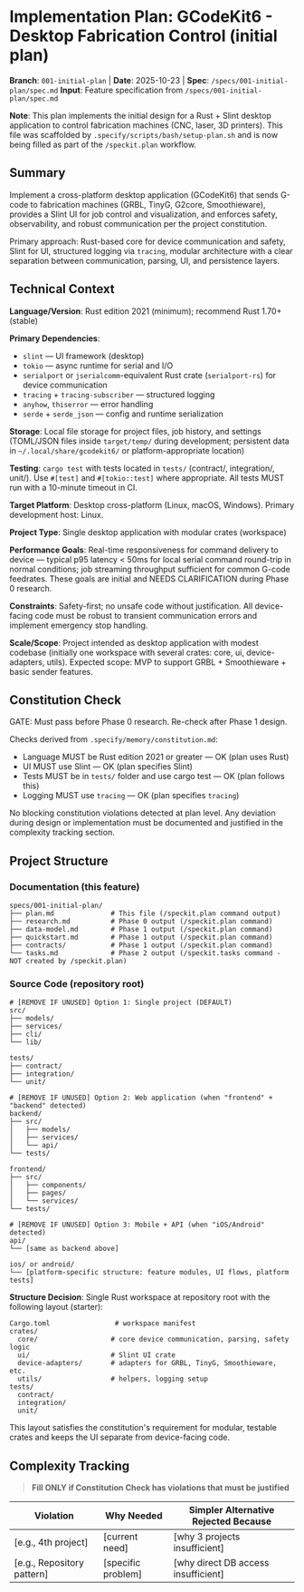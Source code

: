 # Implementation Plan: GCodeKit6 - Desktop Fabrication Control (initial plan)

**Branch**: `001-initial-plan` | **Date**: 2025-10-23 | **Spec**: `/specs/001-initial-plan/spec.md`
**Input**: Feature specification from `/specs/001-initial-plan/spec.md`

**Note**: This plan implements the initial design for a Rust + Slint desktop
application to control fabrication machines (CNC, laser, 3D printers). This file
was scaffolded by `.specify/scripts/bash/setup-plan.sh` and is now being filled
as part of the `/speckit.plan` workflow.

## Summary

Implement a cross-platform desktop application (GCodeKit6) that sends G-code
to fabrication machines (GRBL, TinyG, G2core, Smoothieware), provides a Slint
UI for job control and visualization, and enforces safety, observability, and
robust communication per the project constitution.

Primary approach: Rust-based core for device communication and safety,
Slint for UI, structured logging via `tracing`, modular architecture with a
clear separation between communication, parsing, UI, and persistence layers.

## Technical Context

**Language/Version**: Rust edition 2021 (minimum); recommend Rust 1.70+ (stable)

**Primary Dependencies**:
- `slint` — UI framework (desktop)
- `tokio` — async runtime for serial and I/O
- `serialport` or `jserialcomm`-equivalent Rust crate (`serialport-rs`) for
  device communication
- `tracing` + `tracing-subscriber` — structured logging
- `anyhow`, `thiserror` — error handling
- `serde` + `serde_json` — config and runtime serialization

**Storage**: Local file storage for project files, job history, and settings
(TOML/JSON files inside `target/temp/` during development; persistent data in
`~/.local/share/gcodekit6/` or platform-appropriate location)

**Testing**: `cargo test` with tests located in `tests/` (contract/,
integration/, unit/). Use `#[test]` and `#[tokio::test]` where appropriate. All
tests MUST run with a 10-minute timeout in CI.

**Target Platform**: Desktop cross-platform (Linux, macOS, Windows). Primary
development host: Linux.

**Project Type**: Single desktop application with modular crates (workspace)

**Performance Goals**: Real-time responsiveness for command delivery to device
— typical p95 latency < 50ms for local serial command round-trip in normal
conditions; job streaming throughput sufficient for common G-code feedrates.
These goals are initial and NEEDS CLARIFICATION during Phase 0 research.

**Constraints**: Safety-first; no unsafe code without justification. All
device-facing code must be robust to transient communication errors and
implement emergency stop handling.

**Scale/Scope**: Project intended as desktop application with modest codebase
(initially one workspace with several crates: core, ui, device-adapters,
utils). Expected scope: MVP to support GRBL + Smoothieware + basic sender
features.

## Constitution Check

GATE: Must pass before Phase 0 research. Re-check after Phase 1 design.

Checks derived from `.specify/memory/constitution.md`:

- Language MUST be Rust edition 2021 or greater — OK (plan uses Rust)
- UI MUST use Slint — OK (plan specifies Slint)
- Tests MUST be in `tests/` folder and use cargo test — OK (plan follows this)
- Logging MUST use `tracing` — OK (plan specifies `tracing`)

No blocking constitution violations detected at plan level. Any deviation
during design or implementation must be documented and justified in the
complexity tracking section.

## Project Structure

### Documentation (this feature)

```text
specs/001-initial-plan/
├── plan.md              # This file (/speckit.plan command output)
├── research.md          # Phase 0 output (/speckit.plan command)
├── data-model.md        # Phase 1 output (/speckit.plan command)
├── quickstart.md        # Phase 1 output (/speckit.plan command)
├── contracts/           # Phase 1 output (/speckit.plan command)
└── tasks.md             # Phase 2 output (/speckit.tasks command - NOT created by /speckit.plan)
```

### Source Code (repository root)
<!--
  ACTION REQUIRED: Replace the placeholder tree below with the concrete layout
  for this feature. Delete unused options and expand the chosen structure with
  real paths (e.g., apps/admin, packages/something). The delivered plan must
  not include Option labels.
-->

```text
# [REMOVE IF UNUSED] Option 1: Single project (DEFAULT)
src/
├── models/
├── services/
├── cli/
└── lib/

tests/
├── contract/
├── integration/
└── unit/

# [REMOVE IF UNUSED] Option 2: Web application (when "frontend" + "backend" detected)
backend/
├── src/
│   ├── models/
│   ├── services/
│   └── api/
└── tests/

frontend/
├── src/
│   ├── components/
│   ├── pages/
│   └── services/
└── tests/

# [REMOVE IF UNUSED] Option 3: Mobile + API (when "iOS/Android" detected)
api/
└── [same as backend above]

ios/ or android/
└── [platform-specific structure: feature modules, UI flows, platform tests]
```

**Structure Decision**: Single Rust workspace at repository root with the
following layout (starter):

```text
Cargo.toml                # workspace manifest
crates/
  core/                  # core device communication, parsing, safety logic
  ui/                    # Slint UI crate
  device-adapters/       # adapters for GRBL, TinyG, Smoothieware, etc.
  utils/                 # helpers, logging setup
tests/
  contract/
  integration/
  unit/
```

This layout satisfies the constitution's requirement for modular, testable
crates and keeps the UI separate from device-facing code.

## Complexity Tracking

> **Fill ONLY if Constitution Check has violations that must be justified**

| Violation | Why Needed | Simpler Alternative Rejected Because |
|-----------|------------|-------------------------------------|
| [e.g., 4th project] | [current need] | [why 3 projects insufficient] |
| [e.g., Repository pattern] | [specific problem] | [why direct DB access insufficient] |
